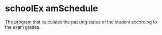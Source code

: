 # schoolEx amSchedule
The program that calculates the passing status of the student according to the exam grades.
